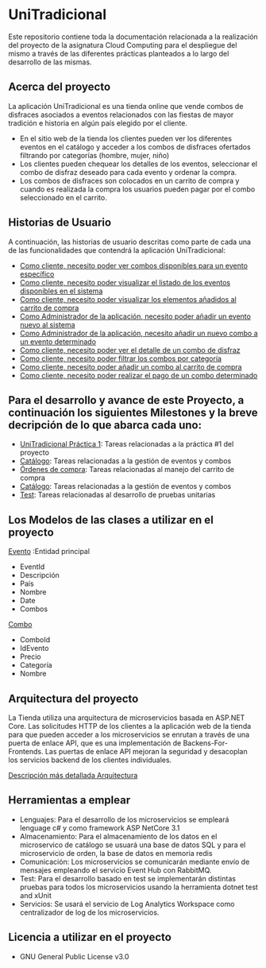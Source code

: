 # UniTradicional  

Este repositorio contiene toda la documentación relacionada a la realización del proyecto de la asignatura Cloud Computing para el despliegue del mismo a través de las diferentes prácticas planteados a lo largo del desarrollo de las mismas. 

## Acerca del proyecto
La aplicación UniTradicional es una tienda online que vende combos de disfraces asociados a eventos relacionados con las fiestas de mayor tradición e historia en algún país elegido por el cliente.

- En el sitio web de la tienda los clientes pueden ver los diferentes eventos en el catálogo y acceder a los combos de disfraces ofertados filtrando por categorías (hombre, mujer, niño)
- Los clientes pueden chequear los detalles de los eventos, seleccionar el combo de disfraz deseado para cada evento y ordenar la compra.
- Los combos de disfraces son colocados en un carrito de compra y cuando es realizada la compra los usuarios pueden pagar por el combo seleccionado en el carrito.

## Historias de Usuario

A continuación, las historias de usuario descritas como parte de cada una de las funcionalidades que contendrá la aplicación UniTradicional:

- [Como cliente, necesito poder ver combos disponibles para un evento específico](https://github.com/ccvaillant1992/CC-20-21-Proyecto/issues/14)
- [Como cliente, necesito poder visualizar el listado de los eventos disponibles en el sistema](https://github.com/ccvaillant1992/CC-20-21-Proyecto/issues/15)
- [Como cliente, necesito poder visualizar los elementos añadidos al carrito de compra](https://github.com/ccvaillant1992/CC-20-21-Proyecto/issues/16)
- [Como Administrador de la aplicación, necesito poder añadir un evento nuevo al sistema](https://github.com/ccvaillant1992/CC-20-21-Proyecto/issues/17)
- [Como Administrador de la aplicación, necesito añadir un nuevo combo a un evento determinado](https://github.com/ccvaillant1992/CC-20-21-Proyecto/issues/18)
- [Como cliente, necesito poder ver el detalle de un combo de disfraz](https://github.com/ccvaillant1992/CC-20-21-Proyecto/issues/19)
- [Como cliente, necesito poder filtrar los combos por categoría](https://github.com/ccvaillant1992/CC-20-21-Proyecto/issues/20)
- [Como cliente, necesito poder añadir un combo al carrito de compra](https://github.com/ccvaillant1992/CC-20-21-Proyecto/issues/21)
- [Como cliente, necesito poder realizar el pago de un combo determinado](https://github.com/ccvaillant1992/CC-20-21-Proyecto/issues/22)

## Para el desarrollo y avance de este Proyecto, a continuación los siguientes Milestones y la breve decripción de lo que abarca cada uno:
- [UniTradicional Práctica 1](https://github.com/ccvaillant1992/CC-20-21-Proyecto/milestone/5): Tareas relacionadas a la práctica #1 del proyecto
- [Catálogo](https://github.com/ccvaillant1992/CC-20-21-Proyecto/milestone/10): Tareas relacionadas a la gestión de eventos y combos
- [Órdenes de compra](https://github.com/ccvaillant1992/CC-20-21-Proyecto/milestone/7): Tareas relacionadas al manejo del carrito de compra
- [Catálogo](https://github.com/ccvaillant1992/CC-20-21-Proyecto/milestone/10): Tareas relacionadas a la gestión de eventos y combos
- [Test](https://github.com/ccvaillant1992/CC-20-21-Proyecto/milestone/12): Tareas relacionadas al desarrollo de pruebas unitarias

## Los Modelos de las clases a utilizar en el proyecto

[Evento](https://github.com/ccvaillant1992/CC-20-21-Proyecto/blob/master/CatalogoMicroservice/Catalogo/Models/Evento.cs) :Entidad principal

- EventId
- Descripción
- País
- Nombre
- Date 
- Combos 

[Combo](https://github.com/ccvaillant1992/CC-20-21-Proyecto/blob/master/CatalogoMicroservice/Catalogo/Models/Combo.cs)

- ComboId
- IdEvento
- Precio
- Categoría
- Nombre


## Arquitectura del proyecto
La Tienda utiliza una arquitectura de microservicios basada en ASP.NET Core. Las solicitudes HTTP de los clientes a la aplicación web de la tienda para que pueden acceder a los microservicios se enrutan a través de una puerta de enlace API, que es una implementación de Backens-For-Frontends. Las puertas de enlace API mejoran la seguridad y desacoplan los servicios backend de los clientes individuales.

[Descripción más detallada Arquitectura](https://github.com/ccvaillant1992/CC-20-21-Proyecto/blob/master/docs/ArquitecturaProyecto.md)

## Herramientas a emplear

- Lenguajes: Para el desarrollo de los microservicios se empleará lenguage c# y como framework ASP NetCore 3.1
- Almacenamiento: Para el almacenamiento de los datos en el microservico de catálogo se usuará una base de datos SQL y para el microservicio de orden, la base de datos en memoria redis
- Comunicación: Los microservicios se comunicarán mediante envío de mensajes empleando el servicio Event Hub con RabbitMQ.
- Test: Para el desarrollo basado en test se implementarán distintas pruebas para todos los microservicios usando la herramienta dotnet test and xUnit 
- Servicios: Se usará el servicio de Log Analytics Workspace como centralizador de log de los microservicios.

## Licencia a utilizar en el proyecto

- GNU General Public License v3.0

